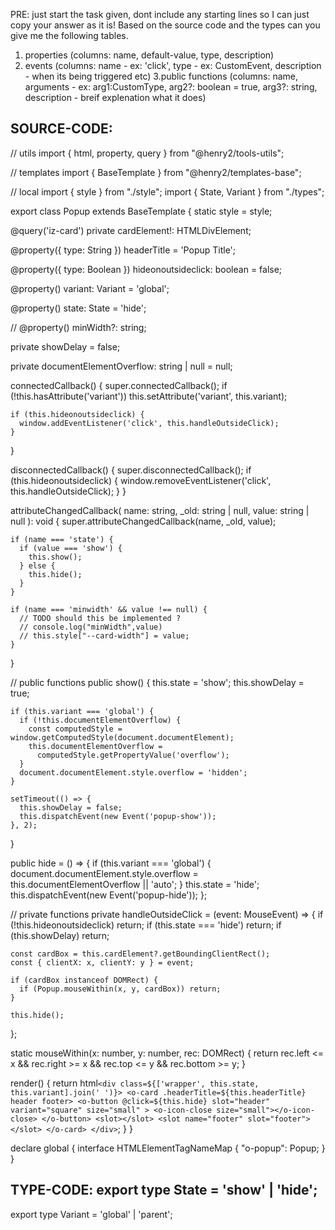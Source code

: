 PRE: just start the task given, dont include any starting lines so I can just copy your answer as it is!
 Based on the source code and the types can you give me the following tables. 
1. properties (columns: name, default-value, type, description) 
2. events (columns: name - ex: 'click', type - ex: CustomEvent<ClickEvent>, description - when its being triggered etc) 
3.public functions (columns: name, arguments - ex: arg1:CustomType, arg2?: boolean = true, arg3?: string, description - breif explenation what it does)

## SOURCE-CODE:
 // utils 
import { html, property, query } from "@henry2/tools-utils";

// templates
import { BaseTemplate } from "@henry2/templates-base";

// local 
import { style } from "./style";
import { State, Variant } from "./types";

export class Popup extends BaseTemplate {
  static style = style;

  @query('iz-card') private cardElement!: HTMLDivElement;

  @property({ type: String }) headerTitle = 'Popup Title';

  @property({ type: Boolean }) hideonoutsideclick: boolean = false;

  @property() variant: Variant = 'global';

  @property() state: State = 'hide';

  // @property() minWidth?: string;

  private showDelay = false;

  private documentElementOverflow: string | null = null;

  connectedCallback() {
    super.connectedCallback();
    if (!this.hasAttribute('variant'))
      this.setAttribute('variant', this.variant);

    if (this.hideonoutsideclick) {
      window.addEventListener('click', this.handleOutsideClick);
    }
  }

  disconnectedCallback() {
    super.disconnectedCallback();
    if (this.hideonoutsideclick) {
      window.removeEventListener('click', this.handleOutsideClick);
    }
  }

  attributeChangedCallback(
    name: string,
    _old: string | null,
    value: string | null
  ): void {
    super.attributeChangedCallback(name, _old, value);

    if (name === 'state') {
      if (value === 'show') {
        this.show();
      } else {
        this.hide();
      }
    }

    if (name === 'minwidth' && value !== null) {
      // TODO should this be implemented ?
      // console.log("minWidth",value)
      // this.style["--card-width"] = value;
    }
  }

  // public functions
  public show() {
    this.state = 'show';
    this.showDelay = true;

    if (this.variant === 'global') {
      if (!this.documentElementOverflow) {
        const computedStyle = window.getComputedStyle(document.documentElement);
        this.documentElementOverflow =
          computedStyle.getPropertyValue('overflow');
      }
      document.documentElement.style.overflow = 'hidden';
    }

    setTimeout(() => {
      this.showDelay = false;
      this.dispatchEvent(new Event('popup-show'));
    }, 2);
  }

  public hide = () => {
    if (this.variant === 'global') {
      document.documentElement.style.overflow =
        this.documentElementOverflow || 'auto';
    }
    this.state = 'hide';
    this.dispatchEvent(new Event('popup-hide'));
  };

  // private functions
  private handleOutsideClick = (event: MouseEvent) => {
    if (!this.hideonoutsideclick) return;
    if (this.state === 'hide') return;
    if (this.showDelay) return;

    const cardBox = this.cardElement?.getBoundingClientRect();
    const { clientX: x, clientY: y } = event;

    if (cardBox instanceof DOMRect) {
      if (Popup.mouseWithin(x, y, cardBox)) return;
    }

    this.hide();
  };

  static mouseWithin(x: number, y: number, rec: DOMRect) {
    return rec.left <= x && rec.right >= x && rec.top <= y && rec.bottom >= y;
  }

  render() {
    return html`
      <div class=${['wrapper', this.state, this.variant].join(' ')}>
        <o-card .headerTitle=${this.headerTitle} header footer>
          <o-button
            @click=${this.hide}
            slot="header"
            variant="square"
            size="small"
          >
            <o-icon-close size="small"></o-icon-close>
          </o-button>
          <slot></slot>
          <slot name="footer" slot="footer"></slot>
        </o-card>
      </div>
    `;
  }
}

declare global {
    interface HTMLElementTagNameMap {
        "o-popup": Popup;
    }
}

## TYPE-CODE: export type State = 'show' | 'hide';
export type Variant = 'global' | 'parent';